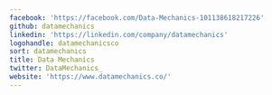 ```yaml
---
facebook: 'https://facebook.com/Data-Mechanics-101138618217226'
github: datamechanics
linkedin: 'https://linkedin.com/company/datamechanics'
logohandle: datamechanicsco
sort: datamechanics
title: Data Mechanics
twitter: DataMechanics_
website: 'https://www.datamechanics.co/'
---
```

